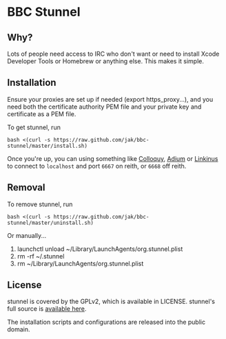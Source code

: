 BBC Stunnel
===========

Why?
----

Lots of people need access to IRC who don't want or need to install Xcode Developer Tools or Homebrew or anything else. 
This makes it simple.


Installation
------------
Ensure your proxies are set up if needed (export https_proxy...), and you need both the certificate authority PEM file
and your private key and certificate as a PEM file.

To get stunnel, run

    bash <(curl -s https://raw.github.com/jak/bbc-stunnel/master/install.sh)
    
Once you're up, you can using something like [Colloquy](http://colloquy.info/), [Adium](https://adium.im/) or 
[Linkinus](https://itunes.apple.com/gb/app/linkinus/id402390998?mt=12) to connect to `localhost` and port `6667` on 
reith, or `6668` off reith.


Removal
-------

To remove stunnel, run

    bash <(curl -s https://raw.github.com/jak/bbc-stunnel/master/uninstall.sh)

Or manually...

1. launchctl unload ~/Library/LaunchAgents/org.stunnel.plist
2. rm -rf ~/.stunnel
3. rm ~/Library/LaunchAgents/org.stunnel.plist


License
-------

stunnel is covered by the GPLv2, which is available in LICENSE.
stunnel's full source is [available here](https://www.stunnel.org/downloads.html).

The installation scripts and configurations are released into the public domain.
